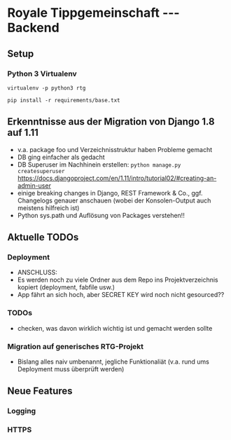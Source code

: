 # Royale Tippgemeinschaft --- Backend

## Setup

### Python 3 Virtualenv
`virtualenv -p python3 rtg`

`pip install -r requirements/base.txt`

## Erkenntnisse aus der Migration von Django 1.8 auf 1.11

* v.a. package foo und Verzeichnisstruktur haben Probleme gemacht
* DB ging einfacher als gedacht
* DB Superuser im Nachhinein erstellen: `python manage.py createsuperuser`
                                        https://docs.djangoproject.com/en/1.11/intro/tutorial02/#creating-an-admin-user
* einige breaking changes in Django, REST Framework & Co., ggf. Changelogs genauer anschauen (wobei der Konsolen-Output auch meistens hilfreich ist)
* Python sys.path und Auflösung von Packages verstehen!! 

## Aktuelle TODOs

### Deployment

* ANSCHLUSS:
* Es werden noch zu viele Ordner aus dem Repo ins Projektverzeichnis kopiert (deployment, fabfile usw.)
* App fährt an sich hoch, aber SECRET KEY wird noch nicht gesourced??

### TODOs

* checken, was davon wirklich wichtig ist und gemacht werden sollte

### Migration auf generisches RTG-Projekt

* Bislang alles naiv umbenannt, jegliche Funktionaliät (v.a. rund ums Deployment muss überprüft werden)

## Neue Features

### Logging

### HTTPS